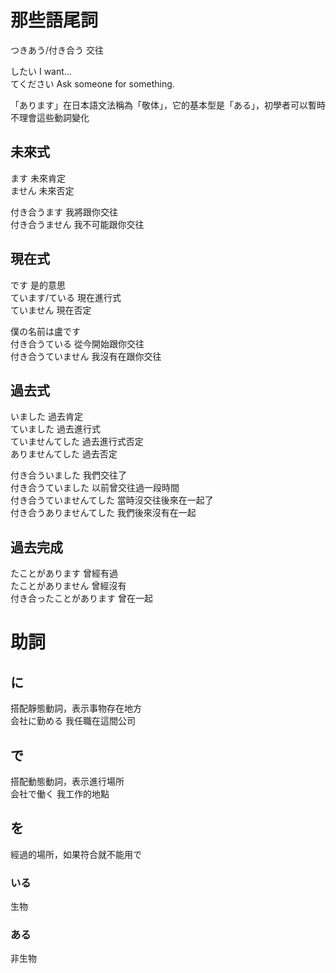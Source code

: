 # 那些語尾詞  
つきあう/付き合う 交往  

したい I want...   
てください Ask someone for something.

「あります」在日本語文法稱為「敬体」，它的基本型是「ある」，初學者可以暫時不理會這些動詞變化  

## 未來式
ます 未來肯定  
ません 未來否定  

付き合うます 我將跟你交往  
付き合うません 我不可能跟你交往  

## 現在式  
です 是的意思    
ています/ている 現在進行式  
ていません 現在否定  

僕の名前は盧です   
付き合うている 從今開始跟你交往  
付き合うていません 我沒有在跟你交往  

## 過去式
いました 過去肯定  
ていました 過去進行式  
ていませんてした 過去進行式否定  
ありませんてした 過去否定  

付き合ういました 我們交往了    
付き合うていました 以前曾交往過一段時間  
付き合うていませんてした 當時沒交往後來在一起了  
付き合うありませんてした 我們後來沒有在一起    

## 過去完成    
たことがあります 曾經有過  
たことがありません 曾經沒有  
付き合ったことがあります 曾在一起  


# 助詞
## に
搭配靜態動詞，表示事物存在地方  
会社に勤める  我任職在這間公司     
## で
搭配動態動詞，表示進行場所   
会社で働く  我工作的地點  
## を
經過的場所，如果符合就不能用で   
### いる
生物  
### ある
非生物  
